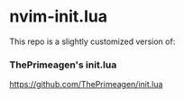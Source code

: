 # nvim-init.lua

This repo is a slightly customized version of:
### ThePrimeagen's init.lua
https://github.com/ThePrimeagen/init.lua
